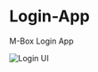 # Login-App
M-Box Login App

![Login UI](https://user-images.githubusercontent.com/57399229/181096994-9b10e1e9-45f4-42c6-9b5e-48728bb49bf8.PNG)
